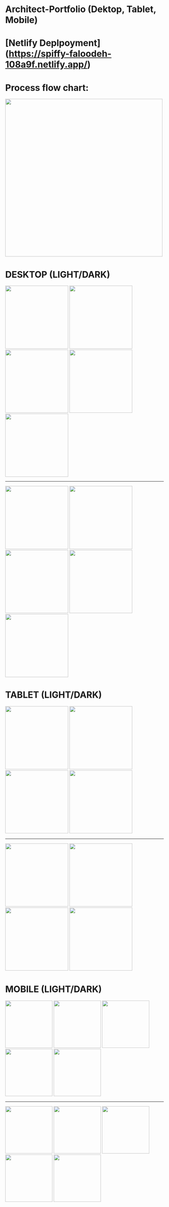 # Architect-Portfolio (Dektop, Tablet, Mobile)

# [Netlify Deplpoyment] (https://spiffy-faloodeh-108a9f.netlify.app/)

# Process flow chart:

<div>

<img src="./public/readme/flow-chart.png" alt="" width="500px">

</div>

# DESKTOP (LIGHT/DARK)

<div>
<img src="./public/readme/desktop/destoplight/dektop_light00005.png" alt="" width="200px">
<img src="./public/readme/desktop/destoplight/dektop_light00004.png" alt="" width="200px">
<img src="./public/readme/desktop/destoplight/dektop_light00003.png" alt="" width="200px">
<img src="./public/readme/desktop/destoplight/dektop_light00002.png" alt="" width="200px">
<img src="./public/readme/desktop/destoplight/dektop_light00001.png" alt="" width="200px">

</div>
<hr>
<div>
<img src="./public/readme/desktop/desktopdark/dektop_dark00005.png" alt="" width="200px">
<img src="./public/readme/desktop/desktopdark/dektop_dark00001.png" alt="" width="200px">
<img src="./public/readme/desktop/desktopdark/dektop_dark00002.png" alt="" width="200px">
<img src="./public/readme/desktop/desktopdark/dektop_dark00003.png" alt="" width="200px">
<img src="./public/readme/desktop/desktopdark/dektop_dark00004.png" alt="" width="200px">

</div>

# TABLET (LIGHT/DARK)

<div>
<img src="./public/readme/tablet/tabletlight/tablet_light00001.png " alt="" width="200px">
<img src="./public/readme/tablet/tabletlight/tablet_light00002.png " alt="" width="200px">

<img src="./public/readme/tablet/tabletlight/tablet_light00003.png " alt="" width="200px">
<img src="./public/readme/tablet/tabletlight/tablet_light00004.png " alt="" width="200px">
</div>
<hr>
<div>
<img src="./public/readme/tablet/tabletdark/tablet_dark00001.png" alt="" width="200px">
<img src="./public/readme/tablet/tabletdark/tablet_dark00002.png" alt="" width="200px">
<img src="./public/readme/tablet/tabletdark/tablet_dark00003.png" alt="" width="200px">
<img src="./public/readme/tablet/tabletdark/tablet_dark00004.png" alt="" width="200px">

</div>

# MOBILE (LIGHT/DARK)

<div>
<img src="./public/readme/mobile/mobilelight/mobile_l00001.png" alt="" width="150px">
<img src="./public/readme/mobile/mobilelight/mobile_l00002.png" alt="" width="150px">
<img src="./public/readme/mobile/mobilelight/mobile_l00003.png" alt="" width="150px">
<img src="./public/readme/mobile/mobilelight/mobile_l00004.png" alt="" width="150px">
<img src="./public/readme/mobile/mobilelight/mobile_l00005.png" alt="" width="150px">

</div>
<hr>
<div>
<img src="./public/readme/mobile/mobiledark/mobile_dark00001.png" alt="" width="150px">
<img src="./public/readme/mobile/mobiledark/mobile_dark00002.png" alt="" width="150px">
<img src="./public/readme/mobile/mobiledark/mobile_dark00003.png" alt="" width="150px">
<img src="./public/readme/mobile/mobiledark/mobile_dark00004.png" alt="" width="150px">
<img src="./public/readme/mobile/mobiledark/mobile_dark00005.png" alt="" width="150px">

</div>
